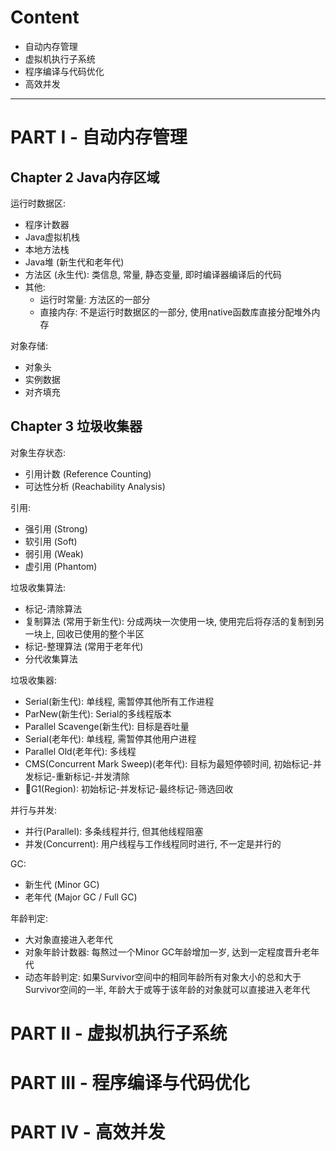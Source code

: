 # Content
- 自动内存管理
- 虚拟机执行子系统
- 程序编译与代码优化
- 高效并发

---
# PART I - 自动内存管理
## Chapter 2 Java内存区域
运行时数据区:
- 程序计数器
- Java虚拟机栈
- 本地方法栈
- Java堆 (新生代和老年代)
- 方法区 (永生代): 类信息, 常量, 静态变量, 即时编译器编译后的代码
- 其他:
    - 运行时常量: 方法区的一部分
    - 直接内存: 不是运行时数据区的一部分, 使用native函数库直接分配堆外内存

对象存储:
- 对象头
- 实例数据
- 对齐填充

## Chapter 3 垃圾收集器
对象生存状态:
- 引用计数 (Reference Counting)
- 可达性分析 (Reachability Analysis)

引用:    
- 强引用 (Strong)
- 软引用 (Soft)
- 弱引用 (Weak)
- 虚引用 (Phantom)

垃圾收集算法:
- 标记-清除算法
- 复制算法 (常用于新生代): 分成两块一次使用一块, 使用完后将存活的复制到另一块上, 回收已使用的整个半区
- 标记-整理算法 (常用于老年代)
- 分代收集算法

垃圾收集器:
- Serial(新生代): 单线程, 需暂停其他所有工作进程
- ParNew(新生代): Serial的多线程版本
- Parallel Scavenge(新生代): 目标是吞吐量
- Serial(老年代): 单线程, 需暂停其他用户进程
- Parallel Old(老年代): 多线程
- CMS(Concurrent Mark Sweep)(老年代): 目标为最短停顿时间, 初始标记-并发标记-重新标记-并发清除
- G1(Region): 初始标记-并发标记-最终标记-筛选回收

并行与并发:
- 并行(Parallel): 多条线程并行, 但其他线程阻塞
- 并发(Concurrent): 用户线程与工作线程同时进行, 不一定是并行的

GC:
- 新生代 (Minor GC)
- 老年代 (Major GC / Full GC)

年龄判定:
- 大对象直接进入老年代
- 对象年龄计数器: 每熬过一个Minor GC年龄增加一岁, 达到一定程度晋升老年代
- 动态年龄判定: 如果Survivor空间中的相同年龄所有对象大小的总和大于Survivor空间的一半, 年龄大于或等于该年龄的对象就可以直接进入老年代

# PART II - 虚拟机执行子系统
# PART III - 程序编译与代码优化
# PART IV - 高效并发